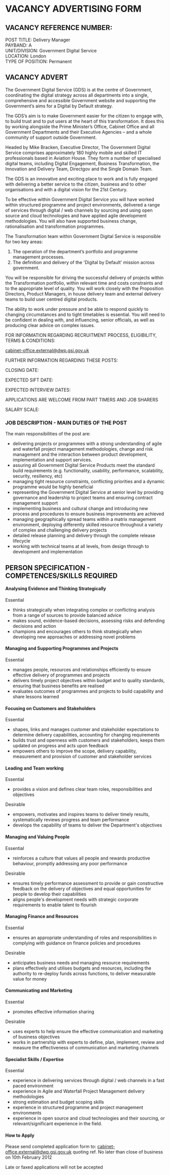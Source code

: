 # VACANCY ADVERTISING FORM

## VACANCY REFERENCE NUMBER:

POST TITLE:             Delivery Manager								
PAYBAND:                A								
UNIT/DIVISION:          Government Digital Service								
LOCATION:               London								
TYPE OF POSITION:       Permanent								

## VACANCY ADVERT

The Government Digital Service (GDS) is at the centre of Government, coordinating the digital
strategy across all departments into a single, comprehensive and accessible Government
website and supporting the Government’s aims for a Digital by Default strategy.

The GDS’s aim is to make Government easier for the citizen to engage with, to build trust and
to put users at the heart of this transformation. It does this by working alongside the Prime
Minister’s Office, Cabinet Office and all Government Departments and their Executive Agencies
– and a whole community of support outside Government.

Headed by Mike Bracken, Executive Director, The Government Digital Service comprises
approximately 180 highly mobile and skilled IT professionals based in Aviation House.
They form a number of specialised digital teams, including Digital Engagement, Business
Transformation, the Innovation and Delivery Team, Directgov and the Single Domain Team.

The GDS is an innovative and exciting place to work and is fully engaged with delivering a
better service to the citizen, business and to other organisations and with a digital vision for the
21st Century.

To be effective within Government Digital Service you will have worked within structured
programme and project environments, delivered a range of services through digital / web
channels by sourcing and using open source and cloud technologies and have applied agile
development methodologies. You will also have supported business change, rationalisation
and transformation programmes.

The Transformation team within Government Digital Service is responsible for two key areas:

1) The operation of the department’s portfolio and programme management processes.
2) The definition and delivery of the 'Digital by Default' mission across government.

You will be responsible for driving the successful delivery of projects within the Transformation
portfolio, within relevant time and costs constraints and to the appropriate level of quality. You
will work closely with the Proposition Directors, Product Managers, in house delivery team and
external delivery teams to build user centred digital products.

The ability to work under pressure and be able to respond quickly to changing circumstances
and to tight timetables is essential. You will need to be confident in dealing with, and
influencing, senior officials, as well as producing clear advice on complex issues.

FOR INFORMATION REGARDING RECRUITMENT PROCESS, ELIGIBILITY, TERMS & CONDITIONS:

cabinet-office.external@dwp.gsi.gov.uk

FURTHER INFORMATION REGARDING THESE POSTS:

CLOSING DATE:

EXPECTED SIFT DATE:

EXPECTED INTERVIEW DATES:

APPLICATIONS ARE WELCOME FROM PART TIMERS AND
JOB SHARERS

SALARY SCALE:

### JOB DESCRIPTION - MAIN DUTIES OF THE POST

The main responsibilities of the post are:

* delivering projects or programmes with a strong understanding of agile and waterfall project management methodologies, change and risk management and the interaction between product development, implementation and support services.
* assuring all Government Digital Service Products meet the standard build requirements (e.g. functionality, usability, performance, scalability, security, resiliency, etc)
* managing tight resource constraints, conflicting priorities and a dynamic programme would be highly beneficial
* representing the Government Digital Service at senior level by providing governance and leadership to project teams and ensuring contract management support
* implementing business and cultural change and introducing new process and procedures to ensure business improvements are achieved
* managing geographically spread teams within a matrix management environment, deploying differently skilled resource throughout a variety of complex and challenging delivery projects
* detailed release planning and delivery through the complete release lifecycle
* working with technical teams at all levels, from design through to development and implementation

## PERSON SPECIFICATION - COMPETENCES/SKILLS REQUIRED

#### Analysing Evidence and Thinking Strategically

Essential

* thinks strategically when integrating complex or conflicting analysis from a range of sources to provide balanced advice
* makes sound, evidence-based decisions, assessing risks and defending decisions and action
* champions and encourages others to think strategically when developing new approaches or addressing novel problems

#### Managing and Supporting Programmes and Projects

Essential

* manages people, resources and relationships efficiently to ensure effective delivery of programmes and projects
* delivers timely project objectives within budget and to quality standards, ensuring that business benefits are realised
* evaluates outcomes of programmes and projects to build capability and share lessons learned

#### Focusing on Customers and Stakeholders

Essential

* shapes, links and manages customer and stakeholder expectations to determine delivery capabilities, accounting for changing requirements
* builds trust and openness with customers and stakeholders, keeps them updated on progress and acts upon feedback
* empowers others to improve the scope, delivery capability, measurement and provision of customer and stakeholder services

#### Leading and Team working

Essential

* provides a vision and defines clear team roles, responsibilities and objectives

Desirable

* empowers, motivates and inspires teams to deliver timely results, systematically reviews progress and team performance
* develops the capability of teams to deliver the Department's objectives

#### Managing and Valuing People

Essential

* reinforces a culture that values all people and rewards productive behaviour, promptly addressing any poor performance

Desirable

* ensures timely performance assessment to provide or gain constructive feedback on the delivery of objectives and equal opportunities for people to develop their capabilities
* aligns people's development needs with strategic corporate requirements to enable talent to flourish

#### Managing Finance and Resources

Essential

* ensures an appropriate understanding of roles and responsibilities in complying with guidance on finance policies and procedures

Desirable

* anticipates business needs and managing resource requirements
* plans effectively and utilises budgets and resources, including the authority to re-deploy funds across functions, to deliver measurable value for money

#### Communicating and Marketing

Essential

* promotes effective information sharing

Desirable

* uses experts to help ensure the effective communication and marketing of business objectives
* works in partnership with experts to define, plan, implement, review and measure the effectiveness of communication and marketing channels

#### Specialist Skills / Expertise

Essential

* experience in delivering services through digital / web channels in a fast paced environment
* experience in Agile and Waterfall Project Management delivery methodologies
* strong estimation and budget scoping skills
* experience in structured programme and project management environments
* experience in open source and cloud technologies and their sourcing, or relevant/significant experience in the field.

#### How to Apply
Please send completed application form to:
cabinet-office.external@dwp.gsi.gov.uk quoting ref.
No later than close of business on 10th February 2012

Late or faxed applications will not be accepted

